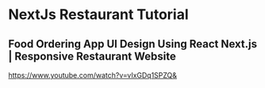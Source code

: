 # NextJs Restaurant Tutorial

## Food Ordering App UI Design Using React Next.js | Responsive Restaurant Website


https://www.youtube.com/watch?v=vIxGDq1SPZQ&